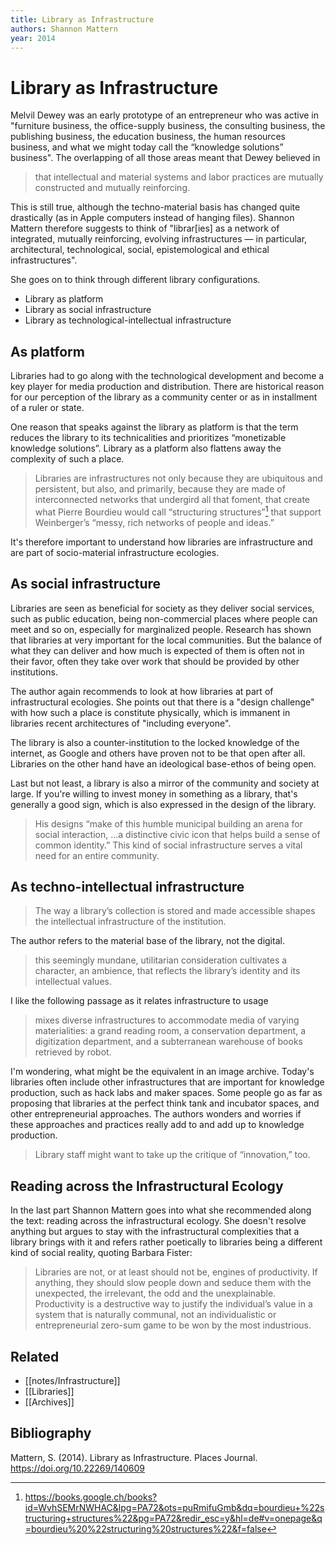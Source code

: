 ```yaml
---
title: Library as Infrastructure
authors: Shannon Mattern
year: 2014
---
```

# Library as Infrastructure
Melvil Dewey was an early prototype of an entrepreneur who was active in "furniture business, the office-supply business, the consulting business, the publishing business, the education business, the human resources business, and what we might today call the “knowledge solutions” business". The overlapping of all those areas meant that Dewey believed in

> that intellectual and material systems and labor practices are mutually constructed and mutually reinforcing.

This is still true, although the techno-material basis has changed quite drastically (as in Apple computers instead of hanging files). Shannon Mattern therefore suggests to think of "librar[ies] as a network of integrated, mutually reinforcing, evolving infrastructures — in particular, architectural, technological, social, epistemological and ethical infrastructures".

She goes on to think through different library configurations.

- Library as platform
- Library as social infrastructure
- Library as technological-intellectual infrastructure

## As platform
Libraries had to go along with the technological development and become a key player for media production and distribution. There are historical reason for our perception of the library as a community center or as in installment of a ruler or state.

One reason that speaks against the library as platform is that the term reduces the library to its technicalities and prioritizes “monetizable knowledge solutions”. Library as a platform also flattens away the complexity of such a place.

> Libraries are infrastructures not only because they are ubiquitous and persistent, but also, and primarily, because they are made of interconnected networks that undergird all that foment, that create what Pierre Bourdieu would call “structuring structures”[^1] that support Weinberger’s “messy, rich networks of people and ideas.”

It's therefore important to understand how libraries are infrastructure and are part of socio-material infrastructure ecologies.

## As social infrastructure
Libraries are seen as beneficial for society as they deliver social services, such as public education, being non-commercial places where people can meet and so on, especially for marginalized people. Research has shown that libraries at very important for the local communities. But the balance of what they can deliver and how much is expected of them is often not in their favor, often they take over work that should be provided by other institutions.

The author again recommends to look at how libraries at part of infrastructural ecologies. She points out that there is a "design challenge" with how such a place is constitute physically, which is immanent in libraries recent architectures of "including everyone".

The library is also a counter-institution to the locked knowledge of the internet, as Google and others have proven not to be that open after all. Libraries on the other hand have an ideological base-ethos of being open.

Last but not least, a library is also a mirror of the community and society at large. If you're willing to invest money in something as a library, that's generally a good sign, which is also expressed in the design of the library.

> His designs “make of this humble municipal building an arena for social interaction, ...a distinctive civic icon that helps build a sense of common identity.” This kind of social infrastructure serves a vital need for an entire community.

## As techno-intellectual infrastructure
> The way a library’s collection is stored and made accessible shapes the intellectual infrastructure of the institution.

The author refers to the material base of the library, not the digital.

> this seemingly mundane, utilitarian consideration cultivates a character, an ambience, that reflects the library’s identity and its intellectual values.

I like the following passage as it relates infrastructure to usage

> mixes diverse infrastructures to accommodate media of varying materialities: a grand reading room, a conservation department, a digitization department, and a subterranean warehouse of books retrieved by robot.

I'm wondering, what might be the equivalent in an image archive. Today's libraries often include other infrastructures that are important for knowledge production, such as hack labs and maker spaces. Some people go as far as proposing that libraries at the perfect think tank and incubator spaces, and other entrepreneurial approaches. The authors wonders and worries if these approaches and practices really add to and add up to knowledge production.

> Library staff might want to take up the critique of “innovation,” too.

## Reading across the Infrastructural Ecology
In the last part Shannon Mattern goes into what she recommended along the text: reading across the infrastructural ecology. She doesn't resolve anything but argues to stay with the infrastructural complexities that a library brings with it and refers rather poetically to libraries being a different kind of social reality, quoting Barbara Fister:

> Libraries are not, or at least should not be, engines of productivity. If anything, they should slow people down and seduce them with the unexpected, the irrelevant, the odd and the unexplainable. Productivity is a destructive way to justify the individual’s value in a system that is naturally communal, not an individualistic or entrepreneurial zero-sum game to be won by the most industrious.

## Related
- [[notes/Infrastructure]]
- [[Libraries]]
- [[Archives]]

## Bibliography
Mattern, S. (2014). Library as Infrastructure. Places Journal. https://doi.org/10.22269/140609

[^1]: https://books.google.ch/books?id=WvhSEMrNWHAC&lpg=PA72&ots=puRmifuGmb&dq=bourdieu+%22structuring+structures%22&pg=PA72&redir_esc=y&hl=de#v=onepage&q=bourdieu%20%22structuring%20structures%22&f=false